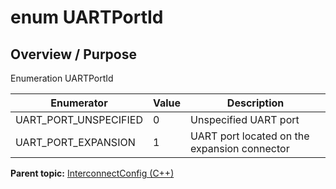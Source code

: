 # enum UARTPortId

## Overview / Purpose

Enumeration UARTPortId

|Enumerator|Value|Description|
|----------|-----|-----------|
|UART\_PORT\_UNSPECIFIED|0|Unspecified UART port|
|UART\_PORT\_EXPANSION|1|UART port located on the expansion connector|

**Parent topic:** [InterconnectConfig \(C++\)](../../summary_pages/InterconnectConfig.md)


